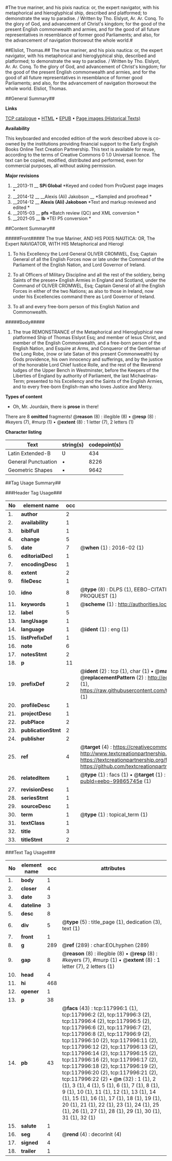 #The true mariner, and his pixis nautica: or, the expert navigator, with his metaphorical and hieroglyphical ship, described and platformed; to demonstrate the way to paradise. / Written by Tho. Elslyot, Ar. Ar. Conq. To the glory of God, and advancement of Christ's kingdom; for the good of the present English commonwealth and armies, and for the good of all future representatives in resemblance of former good Parliaments; and also, for the advancement of navigation thorowout the whole world.#

##Elsliot, Thomas.##
The true mariner, and his pixis nautica: or, the expert navigator, with his metaphorical and hieroglyphical ship, described and platformed; to demonstrate the way to paradise. / Written by Tho. Elslyot, Ar. Ar. Conq. To the glory of God, and advancement of Christ's kingdom; for the good of the present English commonwealth and armies, and for the good of all future representatives in resemblance of former good Parliaments; and also, for the advancement of navigation thorowout the whole world.
Elsliot, Thomas.

##General Summary##

**Links**

[TCP catalogue](http://www.ota.ox.ac.uk/tcp/)  • 
[HTML](http://tei.it.ox.ac.uk/tcp/Texts-HTML/free/A84/A84397.html)  • 
[EPUB](http://tei.it.ox.ac.uk/tcp/Texts-EPUB/free/A84/A84397.epub) • 
[Page images (Historical Texts)](https://historicaltexts.jisc.ac.uk/eebo-99865745e)

**Availability**

This keyboarded and encoded edition of the work described above is co-owned by the
    institutions providing financial support to the Early English Books Online Text Creation
    Partnership. This text is available for reuse, according to the terms of  Creative Commons 0 1.0 Universal
    licence. The text can be copied, modified, distributed and performed, even for commercial
    purposes, all without asking permission.

**Major revisions**

1. __2013-11 __ __SPi Global__ *Keyed and coded from ProQuest page images *
1. __2014-12 __ __Alexis (Ali) Jakobson __ *Sampled and proofread *
1. __2014-12 __ __Alexis (Ali) Jakobson__ *Text and markup reviewed and edited *
1. __2015-03 __ __pfs__ *Batch review (QC) and XML conversion *
1. __2021-05 __ __lb__ *TEI P5 conversion *

##Content Summary##

#####Front#####
The true Mariner, AND HIS PIXIS NAƲTICA: OR, The Expert NAVIGATOR, WITH HIS Metaphorical and Hierogl
1. To his Excellency the Lord General OLIVER CROMWEL, Esq; Captain General of all the English Forces now or late under the Command of the Parliament of the English Nation, and Lord Governor of Ireland.

1. To all Officers of Military Discipline and all the rest of the soldiery, being Saints of the presen• English Armies in England and Scotland, under the Command of OLIVER CROMWEL, Esq; Captain General of all the English Forces in either of the two Nations; as also to those in Ireland, now under his Excellencies command there as Lord Governor of Ireland.

1. To all and every free-born person of this English Nation and Commonwealth.

#####Body#####

1. The true REMONSTRANCE of the Metaphorical and Hieroglyphical new platformed Ship of Thomas Elslyot Esq; and member of Iesus Christ, and member of the English Commonwealth, and a free-born person of the English Nation, and Esquire at Arms, and Conqueror of the Gentleman of the Long Robe, (now or late Satan of this present Commonwealth) by Gods providence, his own innocency and sufferings, and by the justice of the honorable Lord Chief Iustice Rolle, and the rest of the Reverend Iudges of the Upper Bench in Westminster, before the Keepers of the Liberties of England by authority of Parliament, the last Michaelmas-Term; presented to his Excellency and the Saints of the English Armies, and to every free-born English-man who loves Justice and Mercy.

**Types of content**

  * Oh, Mr. Jourdain, there is **prose** in there!

There are 8 **omitted** fragments! 
 @__reason__ (8) : illegible (8)  •  @__resp__ (8) : #keyers (7), #murp (1)  •  @__extent__ (8) : 1 letter (7), 2 letters (1)

**Character listing**


|Text|string(s)|codepoint(s)|
|---|---|---|
|Latin Extended-B|Ʋ|434|
|General Punctuation|•|8226|
|Geometric Shapes|▪|9642|

##Tag Usage Summary##

###Header Tag Usage###

|No|element name|occ|attributes|
|---|---|---|---|
|1.|__author__|2||
|2.|__availability__|1||
|3.|__biblFull__|1||
|4.|__change__|5||
|5.|__date__|7| @__when__ (1) : 2016-02 (1)|
|6.|__editorialDecl__|1||
|7.|__encodingDesc__|1||
|8.|__extent__|2||
|9.|__fileDesc__|1||
|10.|__idno__|8| @__type__ (8) : DLPS (1), EEBO-CITATION (1), VID (1), EEBO-PROQUEST (1), STC (3), PROQUEST (1)|
|11.|__keywords__|1| @__scheme__ (1) : http://authorities.loc.gov/ (1)|
|12.|__label__|5||
|13.|__langUsage__|1||
|14.|__language__|1| @__ident__ (1) : eng (1)|
|15.|__listPrefixDef__|1||
|16.|__note__|6||
|17.|__notesStmt__|2||
|18.|__p__|11||
|19.|__prefixDef__|2| @__ident__ (2) : tcp (1), char (1)  •  @__matchPattern__ (2) : ([0-9\-]+):([0-9IVX]+) (1), (.+) (1)  •  @__replacementPattern__ (2) : http://eebo.chadwyck.com/downloadtiff?vid=$1&page=$2 (1), https://raw.githubusercontent.com/textcreationpartnership/Texts/master/tcpchars.xml#$1 (1)|
|20.|__profileDesc__|1||
|21.|__projectDesc__|1||
|22.|__pubPlace__|2||
|23.|__publicationStmt__|2||
|24.|__publisher__|2||
|25.|__ref__|4| @__target__ (4) : https://creativecommons.org/publicdomain/zero/1.0/ (1), http://www.textcreationpartnership.org/docs/. (1), https://textcreationpartnership.org/faq/#faq05 (1), https://github.com/textcreationpartnership (1)|
|26.|__relatedItem__|1| @__type__ (1) : facs (1)  •  @__target__ (1) : https://data.historicaltexts.jisc.ac.uk/view?pubId=eebo-99865745e (1)|
|27.|__revisionDesc__|1||
|28.|__seriesStmt__|1||
|29.|__sourceDesc__|1||
|30.|__term__|1| @__type__ (1) : topical_term (1)|
|31.|__textClass__|1||
|32.|__title__|3||
|33.|__titleStmt__|2||


###Text Tag Usage###

|No|element name|occ|attributes|
|---|---|---|---|
|1.|__body__|1||
|2.|__closer__|4||
|3.|__date__|3||
|4.|__dateline__|3||
|5.|__desc__|8||
|6.|__div__|5| @__type__ (5) : title_page (1), dedication (3), text (1)|
|7.|__front__|1||
|8.|__g__|289| @__ref__ (289) : char:EOLhyphen (289)|
|9.|__gap__|8| @__reason__ (8) : illegible (8)  •  @__resp__ (8) : #keyers (7), #murp (1)  •  @__extent__ (8) : 1 letter (7), 2 letters (1)|
|10.|__head__|4||
|11.|__hi__|468||
|12.|__opener__|1||
|13.|__p__|38||
|14.|__pb__|43| @__facs__ (43) : tcp:117996:1 (1), tcp:117996:2 (2), tcp:117996:3 (2), tcp:117996:4 (2), tcp:117996:5 (2), tcp:117996:6 (2), tcp:117996:7 (2), tcp:117996:8 (2), tcp:117996:9 (2), tcp:117996:10 (2), tcp:117996:11 (2), tcp:117996:12 (2), tcp:117996:13 (2), tcp:117996:14 (2), tcp:117996:15 (2), tcp:117996:16 (2), tcp:117996:17 (2), tcp:117996:18 (2), tcp:117996:19 (2), tcp:117996:20 (2), tcp:117996:21 (2), tcp:117996:22 (2)  •  @__n__ (32) : 1 (1), 2 (1), 3 (1), 4 (1), 5 (1), 6 (1), 7 (1), 8 (1), 9 (1), 10 (1), 11 (1), 12 (1), 13 (1), 14 (1), 15 (1), 16 (1), 17 (1), 18 (1), 19 (1), 20 (1), 21 (1), 22 (1), 23 (1), 24 (1), 25 (1), 26 (1), 27 (1), 28 (1), 29 (1), 30 (1), 31 (1), 32 (1)|
|15.|__salute__|1||
|16.|__seg__|4| @__rend__ (4) : decorInit (4)|
|17.|__signed__|4||
|18.|__trailer__|1||
